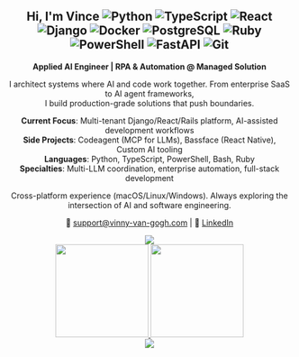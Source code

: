 <div align="center">

## Hi, I'm Vince ![Python](https://img.shields.io/badge/-Python-3776AB?style=flat-square&logo=Python&logoColor=white) ![TypeScript](https://img.shields.io/badge/-TypeScript-007ACC?style=flat-square&logo=typescript&logoColor=white) ![React](https://img.shields.io/badge/-React-61DAFB?style=flat-square&logo=react&logoColor=black) ![Django](https://img.shields.io/badge/-Django-092E20?style=flat-square&logo=django&logoColor=white) ![Docker](https://img.shields.io/badge/-Docker-2496ED?style=flat-square&logo=docker&logoColor=white) ![PostgreSQL](https://img.shields.io/badge/-PostgreSQL-336791?style=flat-square&logo=postgresql&logoColor=white) ![Ruby](https://img.shields.io/badge/-Ruby-CC342D?style=flat-square&logo=ruby&logoColor=white) ![PowerShell](https://img.shields.io/badge/-PowerShell-5391FE?style=flat-square&logo=powershell&logoColor=white) ![FastAPI](https://img.shields.io/badge/-FastAPI-009688?style=flat-square&logo=fastapi&logoColor=white) ![Git](https://img.shields.io/badge/-Git-F05032?style=flat-square&logo=git&logoColor=white)

**Applied AI Engineer | RPA & Automation @ Managed Solution**

I architect systems where AI and code work together. From enterprise SaaS to AI agent frameworks,<br>I build production-grade solutions that push boundaries.

**Current Focus**: Multi-tenant Django/React/Rails platform, AI-assisted development workflows  
**Side Projects**: Codeagent (MCP for LLMs), Bassface (React Native), Custom AI tooling  
**Languages**: Python, TypeScript, PowerShell, Bash, Ruby  
**Specialties**: Multi-LLM coordination, enterprise automation, full-stack development

Cross-platform experience (macOS/Linux/Windows). Always exploring the intersection of AI and software engineering.

📧 support@vinny-van-gogh.com | 💼 [LinkedIn](https://linkedin.com/in/vincevasile)

</div>

<div align="center">
  <img src="https://github-profile-trophy.vercel.app/?username=VinnyVanGogh&theme=dracula&no-frame=true&rank=B,A,AA,AAA,S,SS,SSS&column=5&margin-w=15&margin-h=15" />
</div>

<div align="center">
  <a href="https://github.com/VinnyVanGogh">
    <img height="165em" src="https://github-readme-stats.vercel.app/api?username=VinnyVanGogh&show_icons=true&theme=dracula&hide_border=true&count_private=true" />
    <img height="165em" src="https://github-readme-stats.vercel.app/api/top-langs/?username=VinnyVanGogh&layout=compact&theme=dracula&hide_border=true" />
  </a>
</div>

<div align="center">
  <img src="https://github-readme-streak-stats.herokuapp.com/?user=VinnyVanGogh&theme=dracula&hide_border=true" />
</div>
